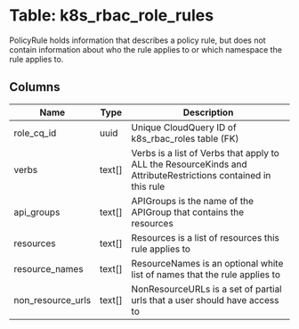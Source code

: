 
# Table: k8s_rbac_role_rules
PolicyRule holds information that describes a policy rule, but does not contain information about who the rule applies to or which namespace the rule applies to.
## Columns
| Name        | Type           | Description  |
| ------------- | ------------- | -----  |
|role_cq_id|uuid|Unique CloudQuery ID of k8s_rbac_roles table (FK)|
|verbs|text[]|Verbs is a list of Verbs that apply to ALL the ResourceKinds and AttributeRestrictions contained in this rule|
|api_groups|text[]|APIGroups is the name of the APIGroup that contains the resources|
|resources|text[]|Resources is a list of resources this rule applies to|
|resource_names|text[]|ResourceNames is an optional white list of names that the rule applies to|
|non_resource_urls|text[]|NonResourceURLs is a set of partial urls that a user should have access to|
